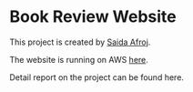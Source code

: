 # Book Review Website

This project is created by [Saida Afroj](https://www.linkedin.com/in/saidaafroj).

The website is running on AWS [here](https://main.d32xukquy2hn8i.amplifyapp.com/).

Detail report on the project can be found here.